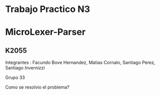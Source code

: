 # Trabajo Practico N3
# MicroLexer-Parser

## K2055

Integrantes : Facundo Bove Hernandez, Matias Cornalo, Santiago Perez, Santiago Invernizzi

Grupo 33

Como se resolvio el problema? 

